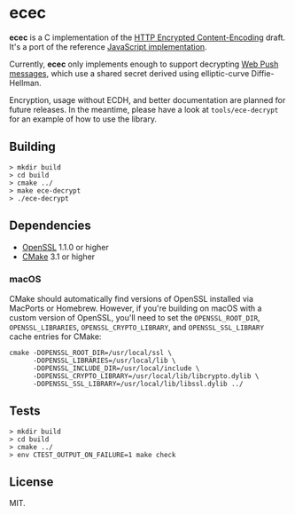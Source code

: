 # ecec

**ecec** is a C implementation of the [HTTP Encrypted Content-Encoding](http://httpwg.org/http-extensions/draft-ietf-httpbis-encryption-encoding.html) draft. It's a port of the reference [JavaScript implementation](https://github.com/martinthomson/encrypted-content-encoding).

Currently, **ecec** only implements enough to support decrypting [Web Push messages](http://webpush-wg.github.io/webpush-encryption/), which use a shared secret derived using elliptic-curve Diffie-Hellman.

Encryption, usage without ECDH, and better documentation are planned for future releases. In the meantime, please have a look at `tools/ece-decrypt` for an example of how to use the library.

## Building

```shell
> mkdir build
> cd build
> cmake ../
> make ece-decrypt
> ./ece-decrypt
```

## Dependencies

* [OpenSSL](https://www.openssl.org/) 1.1.0 or higher
* [CMake](https://cmake.org/) 3.1 or higher

### macOS

CMake should automatically find versions of OpenSSL installed via MacPorts or Homebrew. However, if you're building on macOS with a custom version of OpenSSL, you'll need to set the `OPENSSL_ROOT_DIR`, `OPENSSL_LIBRARIES`, `OPENSSL_CRYPTO_LIBRARY`, and `OPENSSL_SSL_LIBRARY` cache entries for CMake:

```shell
cmake -DOPENSSL_ROOT_DIR=/usr/local/ssl \
      -DOPENSSL_LIBRARIES=/usr/local/lib \
      -DOPENSSL_INCLUDE_DIR=/usr/local/include \
      -DOPENSSL_CRYPTO_LIBRARY=/usr/local/lib/libcrypto.dylib \
      -DOPENSSL_SSL_LIBRARY=/usr/local/lib/libssl.dylib ../
```

## Tests

```shell
> mkdir build
> cd build
> cmake ../
> env CTEST_OUTPUT_ON_FAILURE=1 make check
```

## License

MIT.
